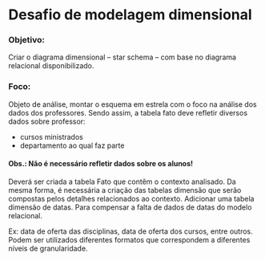 # Desafio de modelagem dimensional

### Objetivo:

Criar o diagrama dimensional – star schema – com base no diagrama relacional disponibilizado.

### Foco:

Objeto de análise, montar o esquema em estrela com o foco na análise dos dados dos professores. Sendo assim, a tabela fato deve refletir diversos dados sobre professor:

- cursos ministrados
- departamento ao qual faz parte

#### Obs.: Não é necessário refletir dados sobre os alunos!

Deverá ser criada a tabela Fato que contêm o contexto analisado. Da mesma forma, é necessária a criação das tabelas dimensão que serão compostas pelos detalhes relacionados ao contexto.
Adicionar uma tabela dimensão de datas. Para compensar a falta de dados de datas do modelo relacional.

Ex: data de oferta das disciplinas, data de oferta dos cursos, entre outros. Podem ser utilizados diferentes formatos que correspondem a diferentes níveis de granularidade.

